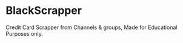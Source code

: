 # BlackScrapper
Credit Card Scrapper from Channels &amp; groups, Made for Educational Purposes only.

